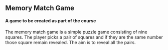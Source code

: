 ## Memory Match Game

#### A game to be created as part of the course

The memory match game is a simple puzzle game consisting of nine squares.
 The player picks a pair of squares and if they are the same number those
 square remain revealed. The aim is to reveal all the pairs.
